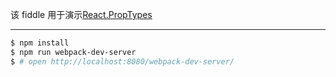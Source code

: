 该 fiddle 用于演示[React.PropTypes](https://facebook.github.io/react/docs/reusable-components.html#prop-validation)

---

```sh
$ npm install
$ npm run webpack-dev-server
$ # open http://localhost:8080/webpack-dev-server/
```
